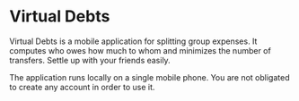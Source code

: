 # Virtual Debts

Virtual Debts is a mobile application for splitting group expenses.
It computes who owes how much to whom and minimizes the number of transfers.
Settle up with your friends easily.

The application runs locally on a single mobile phone.
You are not obligated to create any account in order to use it.
